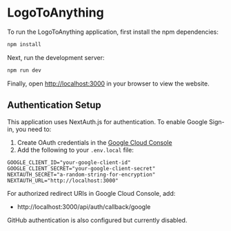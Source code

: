 # LogoToAnything

To run the LogoToAnything application, first install the npm dependencies:

```bash
npm install
```

Next, run the development server:

```bash
npm run dev
```

Finally, open [http://localhost:3000](http://localhost:3000) in your browser to view the website.

## Authentication Setup

This application uses NextAuth.js for authentication. To enable Google Sign-in, you need to:

1. Create OAuth credentials in the [Google Cloud Console](https://console.cloud.google.com/apis/credentials)
2. Add the following to your `.env.local` file:

```
GOOGLE_CLIENT_ID="your-google-client-id"
GOOGLE_CLIENT_SECRET="your-google-client-secret"
NEXTAUTH_SECRET="a-random-string-for-encryption"
NEXTAUTH_URL="http://localhost:3000"
```

For authorized redirect URIs in Google Cloud Console, add:
- http://localhost:3000/api/auth/callback/google

GitHub authentication is also configured but currently disabled.
